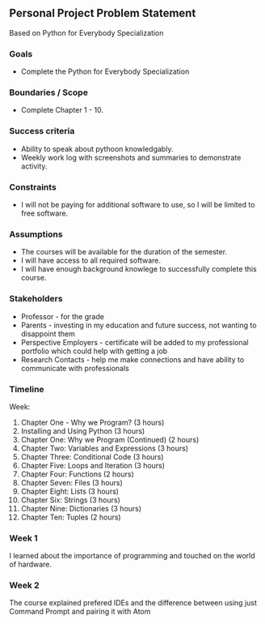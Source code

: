 ## Personal Project Problem Statement

Based on Python for Everybody Specialization

### Goals

-   Complete the Python for Everybody Specialization

### Boundaries / Scope

-   Complete Chapter 1 - 10.

### Success criteria

-   Ability to speak about pythoon knowledgably.
-   Weekly work log with screenshots and summaries to demonstrate activity.

### Constraints

-   I will not be paying for additional software to use, so I will be limited to free software.

### Assumptions

-   The courses will be available for the duration of the semester.
-   I will have access to all required software.
-   I will have enough background knowlege to successfully complete this course.

### Stakeholders

-   Professor - for the grade
-   Parents - investing in my education and future success, not wanting to disappoint them
-   Perspective Employers - certificate will be added to my professional portfolio which could help with getting a job
-   Research Contacts - help me make connections and have ability to communicate with professionals

### Timeline

Week:

  
1.  Chapter One - Why we Program? (3 hours)
2.  Installing and Using Python (3 hours)
3. Chapter One: Why we Program (Continued) (2 hours)
4. Chapter Two: Variables and Expressions (3 hours)
5.  Chapter Three: Conditional Code (3 hours)
6.  Chapter Five: Loops and Iteration (3 hours)
7.  Chapter Four: Functions (2 hours)
8.  Chapter Seven: Files (3 hours)
9.  Chapter Eight: Lists (3 hours)
10.  Chapter Six: Strings (3 hours)
11.  Chapter Nine: Dictionaries (3 hours)
12.  Chapter Ten: Tuples (2 hours)


### Week 1

I learned about the importance of programming and touched on the world of hardware.

### Week 2

The course explained prefered IDEs and the difference between using just Command Prompt and pairing it with Atom
